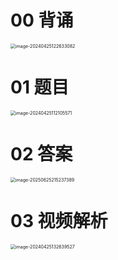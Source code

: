 # 00 背诵

<img src="https://cvp.oss-cn-shanghai.aliyuncs.com/picgo/202404251226188.png" alt="image-20240425122633082" style="zoom:50%;" />



# 01 题目

<img src="https://cvp.oss-cn-shanghai.aliyuncs.com/picgo/202404251121645.png" alt="image-20240425112105571" style="zoom:50%;" />



# 02 答案

<img src="https://cvp.oss-cn-shanghai.aliyuncs.com/202506252152560.png" alt="image-20250625215237389" style="zoom:50%;" />



# 03 视频解析

<img src="https://cvp.oss-cn-shanghai.aliyuncs.com/picgo/202404251326624.png" alt="image-20240425132639527" style="zoom:50%;" />

